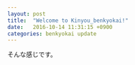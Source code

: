 ```yaml
---
layout: post
title:  "Welcome to Kinyou_benkyokai!"
date:   2016-10-14 11:31:15 +0900
categories: benkyokai update
---
```


そんな感じです。


